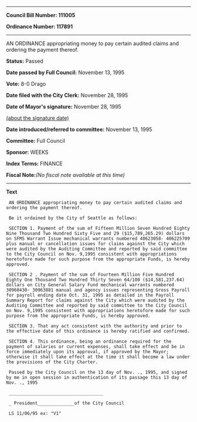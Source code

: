 

********

**Council Bill Number: 111005**
   
**Ordinance Number: 117891**
********

 AN ORDINANCE appropriating money to pay certain audited claims and ordering the payment thereof.

**Status:** Passed
   
**Date passed by Full Council:** November 13, 1995
   
**Vote:** 8-0 Drago
   
**Date filed with the City Clerk:** November 28, 1995
   
**Date of Mayor's signature:** November 28, 1995
   
[(about the signature date)](/~public/approvaldate.htm)
   
   
   
**Date introduced/referred to committee:** November 13, 1995
   
**Committee:** Full Council
   
**Sponsor:** WEEKS
   
   
**Index Terms:** FINANCE

**Fiscal Note:**_(No fiscal note available at this time)_

********

**Text**
   
```
 AN ORDINANCE appropriating money to pay certain audited claims and ordering the payment thereof.

 Be it ordained by the City of Seattle as follows:

 SECTION 1. Payment of the sum of Fifteen Million Seven Hundred Eighty Nine Thousand Two Hundred Sixty Five and 29 ($15,789,265.29) dollars on SFMS Warrant Issue mechanical warrants numbered 40623058- 406225709 plus manual or cancellation issues for claims against the City which were audited by the Auditing Committee and reported by said committee to the City Council on Nov. 9,1995 consistent with appropriations heretofore made for such purpose from the appropriate Funds, is hereby approved.

 SECTION 2 . Payment of the sum of Fourteen Million Five Hundred Eighty One Thousand Two Hundred Thirty Seven 64/100 ($14,581,237.64) dollars on City General Salary Fund mechanical warrants numbered 30960430- 30963881 manual and agency issues representing Gross Payroll for payroll ending date Oct. 31, 1995 as detailed in the Payroll Summary Report for claims against the City which were audited by the Auditing Committee and reported by said committee to the City Council on Nov. 9,1995 consistent with appropriations heretofore made for such purpose from the appropriate Funds, is hereby approved.

 SECTION 3. That any act consistent with the authority and prior to the effective date of this ordinance is hereby ratified and confirmed.

 SECTION 4. This ordinance, being an ordinance required for the payment of salaries or current expenses, shall take effect and be in force immediately upon its approval, if approved by the Mayor; otherwise it shall take effect at the time it shall become a law under the provisions of the City Charter.

 Passed by the City Council on the 13 day of Nov. ., 1995, and signed by me in open session in authentication of its passage this 13 day of Nov. ., 1995

 ____________________________________

 _ President______________of the City Council

 LS 11/06/95 ex: "V1"

```
